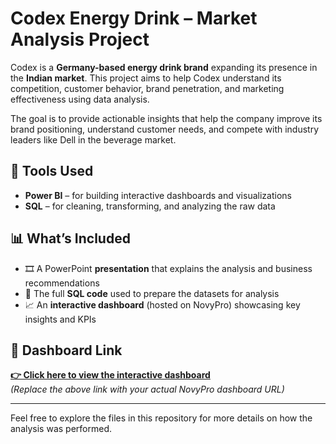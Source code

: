 # Codex Energy Drink – Market Analysis Project

Codex is a **Germany-based energy drink brand** expanding its presence in the **Indian market**. This project aims to help Codex understand its competition, customer behavior, brand penetration, and marketing effectiveness using data analysis.

The goal is to provide actionable insights that help the company improve its brand positioning, understand customer needs, and compete with industry leaders like Dell in the beverage market.

## 🔧 Tools Used
- **Power BI** – for building interactive dashboards and visualizations
- **SQL** – for cleaning, transforming, and analyzing the raw data

## 📊 What’s Included
- 🎞️ A PowerPoint **presentation** that explains the analysis and business recommendations
- 🧾 The full **SQL code** used to prepare the datasets for analysis
- 📈 An **interactive dashboard** (hosted on NovyPro) showcasing key insights and KPIs

## 🔗 Dashboard Link
**[👉 Click here to view the interactive dashboard](https://www.novypro.com/manage_projects/moulika-kolavasi)**  
_(Replace the above link with your actual NovyPro dashboard URL)_

---

Feel free to explore the files in this repository for more details on how the analysis was performed.
